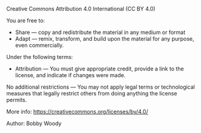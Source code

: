 Creative Commons Attribution 4.0 International (CC BY 4.0)

You are free to:
- Share — copy and redistribute the material in any medium or format
- Adapt — remix, transform, and build upon the material for any purpose, even commercially.

Under the following terms:
- Attribution — You must give appropriate credit, provide a link to the license, and indicate if changes were made.

No additional restrictions — You may not apply legal terms or technological measures that legally restrict others from doing anything the license permits.

More info: https://creativecommons.org/licenses/by/4.0/

Author: Bobby Woody
